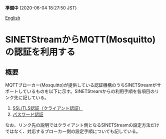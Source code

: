 **準備中** (2020-06-04 18:27:50 JST)

<!--
Copyright (C) 2019 National Institute of Informatics

Licensed to the Apache Software Foundation (ASF) under one
or more contributor license agreements.  See the NOTICE file
distributed with this work for additional information
regarding copyright ownership.  The ASF licenses this file
to you under the Apache License, Version 2.0 (the
"License"); you may not use this file except in compliance
with the License.  You may obtain a copy of the License at

  http://www.apache.org/licenses/LICENSE-2.0

Unless required by applicable law or agreed to in writing,
software distributed under the License is distributed on an
"AS IS" BASIS, WITHOUT WARRANTIES OR CONDITIONS OF ANY
KIND, either express or implied.  See the License for the
specific language governing permissions and limitations
under the License.
-->

[English](mqtt-authentication.en.md)

# SINETStreamからMQTT(Mosquitto)の認証を利用する

## 概要

MQTTブローカー(Mosquitto)が提供している認証機構のうちSINETStreamがサポートしているものを以下に示す。SINETStreamからの利用手順を各項目のリンク先に記している。

1. [SSL/TLS認証（クライアント認証）](mqtt-authentication-ssl.md)
1. [パスワード認証](mqtt-authentication-password.md)

なお、リンク先の説明ではクライアント側となるSINETStreamの設定方法だけではなく、対応するブローカー側の設定手順についても記している。
